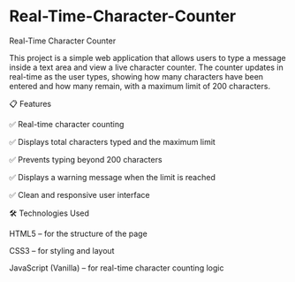 # Real-Time-Character-Counter
Real-Time Character Counter

This project is a simple web application that allows users to type a message inside a text area and view a live character counter. The counter updates in real-time as the user types, showing how many characters have been entered and how many remain, with a maximum limit of 200 characters.

📋 Features

✅ Real-time character counting

✅ Displays total characters typed and the maximum limit

✅ Prevents typing beyond 200 characters

✅ Displays a warning message when the limit is reached

✅ Clean and responsive user interface

🛠️ Technologies Used

HTML5 – for the structure of the page

CSS3 – for styling and layout

JavaScript (Vanilla) – for real-time character counting logic





